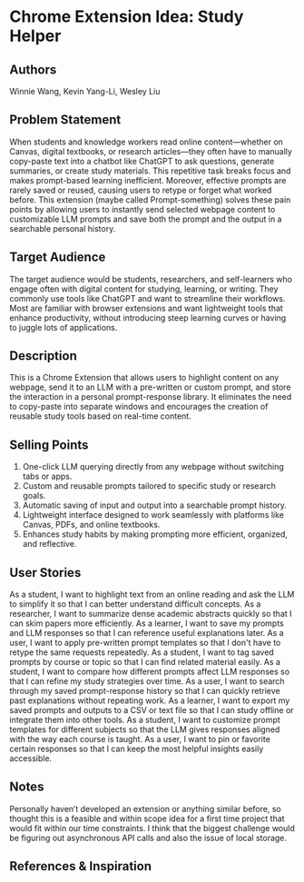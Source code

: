 # Chrome Extension Idea: Study Helper

## Authors

Winnie Wang, Kevin Yang-Li, Wesley Liu

## Problem Statement

When students and knowledge workers read online content—whether on Canvas, digital textbooks, or research articles—they often have to manually copy-paste text into a chatbot like ChatGPT to ask questions, generate summaries, or create study materials. This repetitive task breaks focus and makes prompt-based learning inefficient. Moreover, effective prompts are rarely saved or reused, causing users to retype or forget what worked before. This extension (maybe called Prompt-something) solves these pain points by allowing users to instantly send selected webpage content to customizable LLM prompts and save both the prompt and the output in a searchable personal history.

## Target Audience

The target audience would be students, researchers, and self-learners who engage often with digital content for studying, learning, or writing. They commonly use tools like ChatGPT and want to streamline their workflows. Most are familiar with browser extensions and want lightweight tools that enhance productivity, without introducing steep learning curves or having to juggle lots of applications.

## Description

This is a Chrome Extension that allows users to highlight content on any webpage, send it to an LLM with a pre-written or custom prompt, and store the interaction in a personal prompt-response library. It eliminates the need to copy-paste into separate windows and encourages the creation of reusable study tools based on real-time content.

## Selling Points

1. One-click LLM querying directly from any webpage without switching tabs or apps.
2. Custom and reusable prompts tailored to specific study or research goals.
3. Automatic saving of input and output into a searchable prompt history.
4. Lightweight interface designed to work seamlessly with platforms like Canvas, PDFs, and online textbooks.
5. Enhances study habits by making prompting more efficient, organized, and reflective.

## User Stories

As a student, I want to highlight text from an online reading and ask the LLM to simplify it so that I can better understand difficult concepts.
As a researcher, I want to summarize dense academic abstracts quickly so that I can skim papers more efficiently.
As a learner, I want to save my prompts and LLM responses so that I can reference useful explanations later.
As a user, I want to apply pre-written prompt templates so that I don't have to retype the same requests repeatedly.
As a student, I want to tag saved prompts by course or topic so that I can find related material easily.
As a student, I want to compare how different prompts affect LLM responses so that I can refine my study strategies over time.
As a user, I want to search through my saved prompt-response history so that I can quickly retrieve past explanations without repeating work.
As a learner, I want to export my saved prompts and outputs to a CSV or text file so that I can study offline or integrate them into other tools.
As a student, I want to customize prompt templates for different subjects so that the LLM gives responses aligned with the way each course is taught.
As a user, I want to pin or favorite certain responses so that I can keep the most helpful insights easily accessible.

## Notes
Personally haven’t developed an extension or anything similar before, so thought this is a feasible and within scope idea for a first time project that would fit within our time constraints. I think that the biggest challenge would be figuring out asynchronous API calls and also the issue of local storage. 

## References & Inspiration
